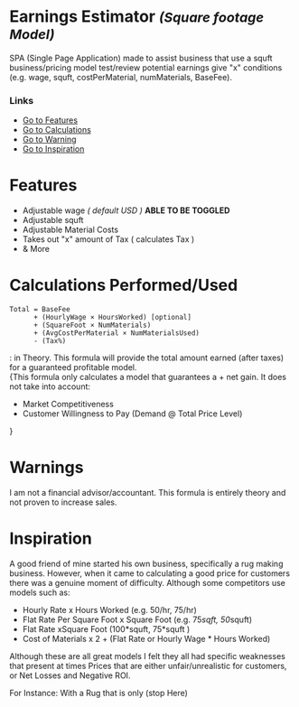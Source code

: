 # Earnings Estimator <small>_(Square footage Model)_</small>

SPA (Single Page Application) made to assist business that use a squft business/pricing model test/review potential earnings give "x" conditions (e.g. wage, squft, costPerMaterial, numMaterials, BaseFee).

### Links

- [Go to Features](#features)
- [Go to Calculations](#calculations-performedused)
- [Go to Warning](#warnings)
- [Go to Inspiration](#inspiration)

# Features

- Adjustable wage _( default USD )_ <strong>ABLE TO BE TOGGLED</strong>
- Adjustable squft
- Adjustable Material Costs
- Takes out "x" amount of Tax ( calculates Tax )
- & More

# Calculations Performed/Used

```text
Total = BaseFee
      + (HourlyWage × HoursWorked) [optional]
      + (SquareFoot × NumMaterials)
      + (AvgCostPerMaterial × NumMaterialsUsed)
      - (Tax%)
```

: in Theory. This formula will provide the total amount earned (after taxes) for a guaranteed profitable model.<br>
{This formula only calculates a model that guarantees a + net gain. It does not take into account:

- Market Competitiveness
- Customer Willingness to Pay (Demand @ Total Price Level)

}

# Warnings

I am not a financial advisor/accountant. This formula is entirely theory and not proven to increase sales.

# Inspiration

A good friend of mine started his own business, specifically a rug making business. However, when it came to calculating a good price for customers there was a genuine moment of difficulty. Although some competitors use models such as:

- Hourly Rate x Hours Worked (e.g. 50/hr, 75/hr)
- Flat Rate Per Square Foot x Square Foot (e.g. 75*sqft, 50*squft)
- Flat Rate xSquare Foot (100\*squft, 75\*squft )
- Cost of Materials x 2 + (Flat Rate or Hourly Wage \* Hours Worked)

Although these are all great models I felt they all had specific weaknesses that present at times Prices that are either unfair/unrealistic for customers, or Net Losses and Negative ROI.

For Instance: With a Rug that is only
(stop Here)
